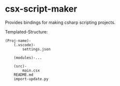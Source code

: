 # csx-script-maker
Provides bindings for making csharp scripting projects.

Templated-Structure:
```
(Proj-name)-
    (.vscode)-
        settings.json

    (modules)-...

    (src)-
        main.csx
    README.md
    import-update.py
```